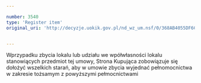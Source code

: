 ```yaml
---

number: 3540
type: 'Register item'
original_uri: 'http://decyzje.uokik.gov.pl/nd_wz_um.nsf/0/368AB4055DF6CE21C1257A52004267F5?OpenDocument'


---
```


Wprzypadku zbycia lokalu lub udziału we wpółwłasności lokalu stanowiących przedmiot tej umowy, Strona Kupująca zobowiązuje się dołożyć wszelkich starań, aby w umowie zbycia wyjednać pełnomocnictwa w zakresie tożsamym z powyższymi pełmocnictwami
